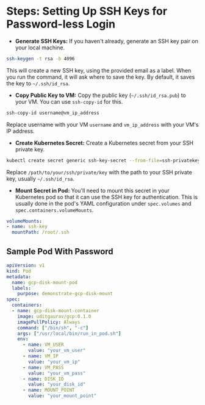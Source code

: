 # Steps: Setting Up SSH Keys for Password-less Login

- **Generate SSH Keys:** If you haven't already, generate an SSH key pair on your local machine.

```bash
ssh-keygen -t rsa -b 4096
```

This will create a new SSH key, using the provided email as a label. When you run the command, it will ask where to save the key. By default, it saves the key to `~/.ssh/id_rsa`.

- **Copy Public Key to VM:** Copy the public key (`~/.ssh/id_rsa.pub`) to your VM. You can use `ssh-copy-id` for this.

```bash
ssh-copy-id username@vm_ip_address
```

Replace username with your VM `username` and `vm_ip_address` with your VM's IP address.

- **Create Kubernetes Secret:** Create a Kubernetes secret from your SSH private key.

```bash
kubectl create secret generic ssh-key-secret --from-file=ssh-privatekey=/path/to/your/ssh/private/key
```

Replace `/path/to/your/ssh/private/key` with the path to your SSH private key, usually `~/.ssh/id_rsa`.

- **Mount Secret in Pod:** You'll need to mount this secret in your Kubernetes pod so that it can use the SSH key for authentication. This is usually done in the pod's YAML configuration under `spec.volumes` and `spec.containers.volumeMounts`.

```yaml
volumeMounts:
- name: ssh-key
  mountPath: /root/.ssh
```

## Sample Pod With Password

```yaml
apiVersion: v1
kind: Pod
metadata:
  name: gcp-disk-mount-pod
  labels:
    purpose: demonstrate-gcp-disk-mount
spec:
  containers:
  - name: gcp-disk-mount-container
    image: uditgaurav/gcp:0.1.0
    imagePullPolicy: Always
    command: ["/bin/sh", "-c"]
    args: ["/usr/local/bin/run_in_pod.sh"]
    env:
      - name: VM_USER
        value: "your_vm_user"
      - name: VM_IP
        value: "your_vm_ip"
      - name: VM_PASS
        value: "your_vm_pass"
      - name: DISK_ID
        value: "your_disk_id"
      - name: MOUNT_POINT
        value: "your_mount_point"

```
